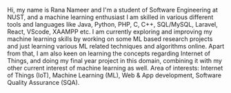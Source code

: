 Hi, my name is Rana Nameer and I'm a student of Software Engineering at NUST, and a machine learning enthusiast
I am skilled in various different tools and languages like Java, Python, PHP, C, C++, SQL/MySQL, Laravel, React, VScode, XAAMPP etc.
I am currently exploring and improving my machine learning skills by working on some ML based research projects and just learning various ML related techniques and algorithms online. 
Apart from that, I am also keen on learning the concepts regarding Internet of Things, and doing my final year project in this domain, combining it with my other current interest of machine learning as well.
Area of interests: Internet of Things (IoT), Machine Learning (ML), Web & App development, Software Quality Assurance (SQA).
